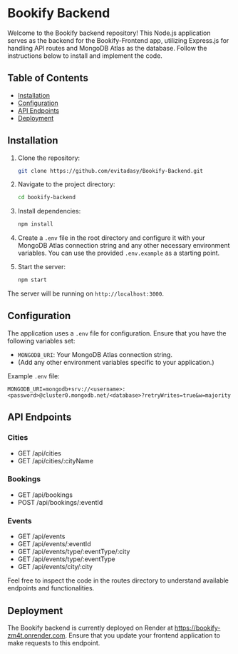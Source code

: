 # Bookify Backend

Welcome to the Bookify backend repository! This Node.js application serves as the backend for the Bookify-Frontend app, utilizing Express.js for handling API routes and MongoDB Atlas as the database. Follow the instructions below to install and implement the code.

## Table of Contents

- [Installation](#installation)
- [Configuration](#configuration)
- [API Endpoints](#api-endpoints)
- [Deployment](#deployment)

## Installation

1. Clone the repository:

    ```bash
    git clone https://github.com/evitadasy/Bookify-Backend.git
    ```

2. Navigate to the project directory:

    ```bash
    cd bookify-backend
    ```

3. Install dependencies:

    ```bash
    npm install
    ```

4. Create a `.env` file in the root directory and configure it with your MongoDB Atlas connection string and any other necessary environment variables. You can use the provided `.env.example` as a starting point.

5. Start the server:

    ```bash
    npm start
    ```

The server will be running on `http://localhost:3000`.

## Configuration

The application uses a `.env` file for configuration. Ensure that you have the following variables set:

- `MONGODB_URI`: Your MongoDB Atlas connection string.
- (Add any other environment variables specific to your application.)


Example `.env` file:

```plaintext
MONGODB_URI=mongodb+srv://<username>:<password>@cluster0.mongodb.net/<database>?retryWrites=true&w=majority
```

## API Endpoints

### Cities

- GET /api/cities
- GET /api/cities/:cityName

### Bookings

- GET /api/bookings
- POST /api/bookings/:eventId

### Events

- GET /api/events
- GET /api/events/:eventId
- GET /api/events/type/:eventType/:city
- GET /api/events/type/:eventType
- GET /api/events/city/:city

Feel free to inspect the code in the routes directory to understand available endpoints and functionalities.

## Deployment

The Bookify backend is currently deployed on Render at https://bookify-zm4t.onrender.com. Ensure that you update your frontend application to make requests to this endpoint.
